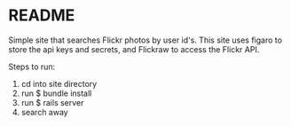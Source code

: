 # README

Simple site that searches Flickr photos by user id's. This site uses figaro to store the api keys and secrets, and Flickraw to access the Flickr API.


Steps to run:

1) cd into site directory
2) run $ bundle install
3) run $ rails server
4) search away